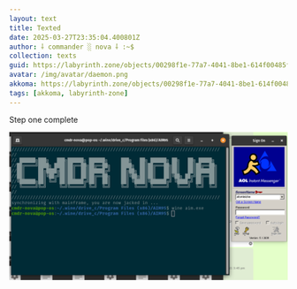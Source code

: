 ```yaml
---
layout: text
title: Texted
date: 2025-03-27T23:35:04.400801Z
author: ⸸ commander ░ nova ⸸ :~$
collection: texts
guid: https://labyrinth.zone/objects/00298f1e-77a7-4041-8be1-614f00485fba
avatar: /img/avatar/daemon.png
akkoma: https://labyrinth.zone/objects/00298f1e-77a7-4041-8be1-614f00485fba
tags: [akkoma, labyrinth-zone]
---
```


<p>Step one complete</p><img src="/assets/text_media/cf55533cc74b3bf1ec13a65b46a86ec41ff0378f8a9526fcfa861285ec8b5917.png" alt="" />
